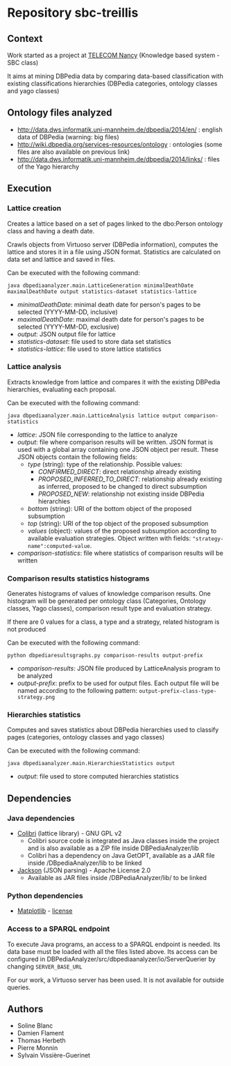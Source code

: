 ﻿# Repository sbc-treillis

## Context

Work started as a project at [TELECOM Nancy](http://telecomnancy.univ-lorraine.fr/) (Knowledge based system - SBC class)

It aims at mining DBPedia data by comparing data-based classification with existing classifications
hierarchies (DBPedia categories, ontology classes and yago classes)

## Ontology files analyzed

* http://data.dws.informatik.uni-mannheim.de/dbpedia/2014/en/ : english data of DBPedia (warning: big files)
* http://wiki.dbpedia.org/services-resources/ontology : ontologies (some files are also available on previous link)
* http://data.dws.informatik.uni-mannheim.de/dbpedia/2014/links/ : files of the Yago hierarchy

## Execution

### Lattice creation

Creates a lattice based on a set of pages linked to the dbo:Person ontology class and having a death date.

Crawls objects from Virtuoso server (DBPedia information), computes the lattice and stores it in a file using
JSON format. Statistics are calculated on data set and lattice and saved in files.

Can be executed with the following command:

```shell
java dbpediaanalyzer.main.LatticeGeneration minimalDeathDate maximalDeathDate output statistics-dataset statistics-lattice
```

* *minimalDeathDate*: minimal death date for person's pages to be selected (YYYY-MM-DD, inclusive)
* *maximalDeathDate*: maximal death date for person's pages to be selected (YYYY-MM-DD, exclusive)
* *output*: JSON output file for lattice
* *statistics-dataset*: file used to store data set statistics
* *statistics-lattice*: file used to store lattice statistics

### Lattice analysis

Extracts knowledge from lattice and compares it with the existing DBPedia hierarchies, evaluating each proposal.

Can be executed with the following command:

```shell
java dbpediaanalyzer.main.LatticeAnalysis lattice output comparison-statistics
```

* *lattice*: JSON file corresponding to the lattice to analyze
* *output*: file where comparison results will be written. JSON format is used with a global array containing one JSON object per result.
    These JSON objects contain the following fields:
    * *type* (string): type of the relationship. Possible values:
        * *CONFIRMED_DIRECT*: direct relationship already existing
        * *PROPOSED_INFERRED_TO_DIRECT*: relationship already existing as inferred, proposed to be changed to direct subsumption
        * *PROPOSED_NEW*: relationship not existing inside DBPedia hierarchies
    * *bottom* (string): URI of the bottom object of the proposed subsumption
    * *top* (string): URI of the top object of the proposed subsumption
    * *values* (object): values of the proposed subsumption according to available evaluation strategies. Object written
    with fields: `"strategy-name":computed-value`.
* *comparison-statistics*: file where statistics of comparison results will be written

### Comparison results statistics histograms

Generates histograms of values of knowledge comparison results. One histogram will be generated per ontology class
(Categories, Ontology classes, Yago classes), comparison result type and evaluation strategy.

If there are 0 values for a class, a type and a strategy, related histogram is not produced

Can be executed with the following command:

```shell
python dbpediaresultsgraphs.py comparison-results output-prefix
```

* *comparison-results*: JSON file produced by LatticeAnalysis program to be analyzed
* *output-prefix*: prefix to be used for output files. Each output file will be named according to the following
   pattern: `output-prefix-class-type-strategy.png`


### Hierarchies statistics

Computes and saves statistics about DBPedia hierarchies used to classify pages (categories, ontology classes and yago classes)

Can be executed with the following command:

```shell
java dbpediaanalyzer.main.HierarchiesStatistics output
```

* *output*: file used to store computed hierarchies statistics

## Dependencies

### Java dependencies

* [Colibri](https://code.google.com/archive/p/colibri-java/) (lattice library) - GNU GPL v2
    * Colibri source code is integrated as Java classes inside the project and is also available as a ZIP file inside
    DBPediaAnalyzer/lib
    * Colibri has a dependency on Java GetOPT, available as a JAR file inside /DBpediaAnalyzer/lib to be linked
* [Jackson](http://wiki.fasterxml.com/JacksonHome) (JSON parsing) - Apache License 2.0
    * Available as JAR files inside /DBPediaAnalyzer/lib/ to be linked

### Python dependencies

* [Matplotlib](http://matplotlib.org/) - [license](http://matplotlib.org/users/license.html)

### Access to a SPARQL endpoint

To execute Java programs, an access to a SPARQL endpoint is needed. Its data base must be loaded with
all the files listed above. Its access can be configured in DBPediaAnalyzer/src/dbpediaanalyzer/io/ServerQuerier by
changing `SERVER_BASE_URL`

For our work, a Virtuoso server has been used. It is not available for outside queries.

## Authors

* Soline Blanc
* Damien Flament
* Thomas Herbeth
* Pierre Monnin
* Sylvain Vissière-Guerinet
